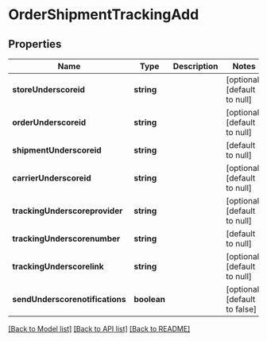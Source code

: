 # OrderShipmentTrackingAdd

## Properties
Name | Type | Description | Notes
------------ | ------------- | ------------- | -------------
**storeUnderscoreid** | **string** |  | [optional] [default to null]
**orderUnderscoreid** | **string** |  | [optional] [default to null]
**shipmentUnderscoreid** | **string** |  | [default to null]
**carrierUnderscoreid** | **string** |  | [optional] [default to null]
**trackingUnderscoreprovider** | **string** |  | [optional] [default to null]
**trackingUnderscorenumber** | **string** |  | [default to null]
**trackingUnderscorelink** | **string** |  | [optional] [default to null]
**sendUnderscorenotifications** | **boolean** |  | [optional] [default to false]

[[Back to Model list]](../README.md#documentation-for-models) [[Back to API list]](../README.md#documentation-for-api-endpoints) [[Back to README]](../README.md)


